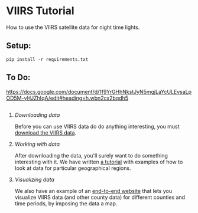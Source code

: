 # VIIRS Tutorial
How to use the VIIRS satellite data for night time lights.

## Setup:
`pip install -r requirements.txt`

## To Do:
https://docs.google.com/document/d/1f9YrGHhNkstJyN5mgjLaYcULEvsaLpOD5M-yHJZhIqA/edit#heading=h.wbn2cx2bqdh5

##

1. *Downloading data*

   Before you can use VIIRS data do do anything interesting, you must [download the VIIRS data](download_data.md).

1. *Working with data*

   After downloading the data, you'll surely want to do something interesting with it.
   We have written [a tutorial](geo_json.md) with examples of how to look at data for particular geographical regions.

1. *Visualizing data*

   We also have an example of an [end-to-end website](https://github.com/bayeshack2016/sysj/tree/master/site)
   that lets you visualize VIIRS data (and other county data) for different counties and time periods,
   by imposing the data a map.
